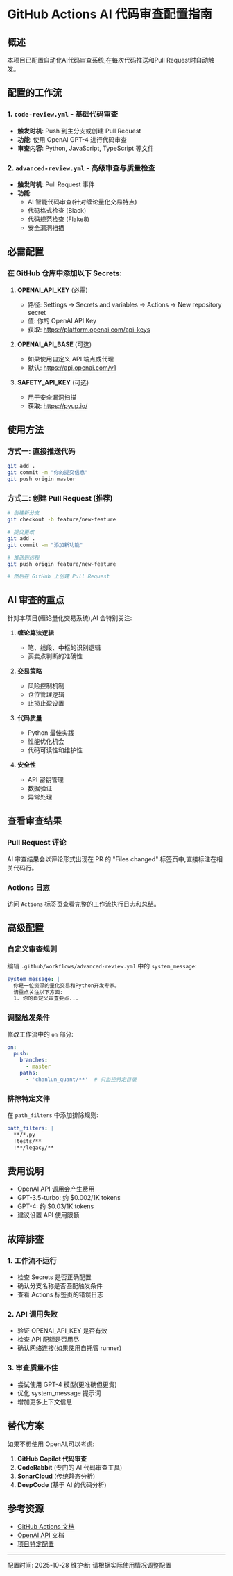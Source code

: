 # GitHub Actions AI 代码审查配置指南

## 概述

本项目已配置自动化AI代码审查系统,在每次代码推送和Pull Request时自动触发。

## 配置的工作流

### 1. `code-review.yml` - 基础代码审查
- **触发时机**: Push 到主分支或创建 Pull Request
- **功能**: 使用 OpenAI GPT-4 进行代码审查
- **审查内容**: Python, JavaScript, TypeScript 等文件

### 2. `advanced-review.yml` - 高级审查与质量检查
- **触发时机**: Pull Request 事件
- **功能**: 
  - AI 智能代码审查(针对缠论量化交易特点)
  - 代码格式检查 (Black)
  - 代码规范检查 (Flake8)
  - 安全漏洞扫描

## 必需配置

### 在 GitHub 仓库中添加以下 Secrets:

1. **OPENAI_API_KEY** (必需)
   - 路径: Settings → Secrets and variables → Actions → New repository secret
   - 值: 你的 OpenAI API Key
   - 获取: https://platform.openai.com/api-keys

2. **OPENAI_API_BASE** (可选)
   - 如果使用自定义 API 端点或代理
   - 默认: https://api.openai.com/v1

3. **SAFETY_API_KEY** (可选)
   - 用于安全漏洞扫描
   - 获取: https://pyup.io/

## 使用方法

### 方式一: 直接推送代码
```bash
git add .
git commit -m "你的提交信息"
git push origin master
```

### 方式二: 创建 Pull Request (推荐)
```bash
# 创建新分支
git checkout -b feature/new-feature

# 提交更改
git add .
git commit -m "添加新功能"

# 推送到远程
git push origin feature/new-feature

# 然后在 GitHub 上创建 Pull Request
```

## AI 审查的重点

针对本项目(缠论量化交易系统),AI 会特别关注:

1. **缠论算法逻辑**
   - 笔、线段、中枢的识别逻辑
   - 买卖点判断的准确性

2. **交易策略**
   - 风险控制机制
   - 仓位管理逻辑
   - 止损止盈设置

3. **代码质量**
   - Python 最佳实践
   - 性能优化机会
   - 代码可读性和维护性

4. **安全性**
   - API 密钥管理
   - 数据验证
   - 异常处理

## 查看审查结果

### Pull Request 评论
AI 审查结果会以评论形式出现在 PR 的 "Files changed" 标签页中,直接标注在相关代码行。

### Actions 日志
访问 `Actions` 标签页查看完整的工作流执行日志和总结。

## 高级配置

### 自定义审查规则

编辑 `.github/workflows/advanced-review.yml` 中的 `system_message`:

```yaml
system_message: |
  你是一位资深的量化交易和Python开发专家。
  请重点关注以下方面:
  1. 你的自定义审查要点...
```

### 调整触发条件

修改工作流中的 `on` 部分:

```yaml
on:
  push:
    branches:
      - master
    paths:
      - 'chanlun_quant/**'  # 只监控特定目录
```

### 排除特定文件

在 `path_filters` 中添加排除规则:

```yaml
path_filters: |
  **/*.py
  !tests/**
  !**/legacy/**
```

## 费用说明

- OpenAI API 调用会产生费用
- GPT-3.5-turbo: 约 $0.002/1K tokens
- GPT-4: 约 $0.03/1K tokens
- 建议设置 API 使用限额

## 故障排查

### 1. 工作流不运行
- 检查 Secrets 是否正确配置
- 确认分支名称是否匹配触发条件
- 查看 Actions 标签页的错误日志

### 2. API 调用失败
- 验证 OPENAI_API_KEY 是否有效
- 检查 API 配额是否用尽
- 确认网络连接(如果使用自托管 runner)

### 3. 审查质量不佳
- 尝试使用 GPT-4 模型(更准确但更贵)
- 优化 system_message 提示词
- 增加更多上下文信息

## 替代方案

如果不想使用 OpenAI,可以考虑:

1. **GitHub Copilot 代码审查**
2. **CodeRabbit** (专门的 AI 代码审查工具)
3. **SonarCloud** (传统静态分析)
4. **DeepCode** (基于 AI 的代码分析)

## 参考资源

- [GitHub Actions 文档](https://docs.github.com/en/actions)
- [OpenAI API 文档](https://platform.openai.com/docs)
- [项目特定配置](./workflows/)

---

配置时间: 2025-10-28
维护者: 请根据实际使用情况调整配置

